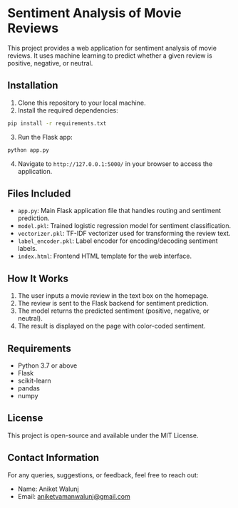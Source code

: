 
# Sentiment Analysis of Movie Reviews

This project provides a web application for sentiment analysis of movie reviews. It uses machine learning to predict whether a given review is positive, negative, or neutral.

## Installation

1. Clone this repository to your local machine.
2. Install the required dependencies:

```bash
pip install -r requirements.txt
```

3. Run the Flask app:

```bash
python app.py
```

4. Navigate to `http://127.0.0.1:5000/` in your browser to access the application.

## Files Included

- `app.py`: Main Flask application file that handles routing and sentiment prediction.
- `model.pkl`: Trained logistic regression model for sentiment classification.
- `vectorizer.pkl`: TF-IDF vectorizer used for transforming the review text.
- `label_encoder.pkl`: Label encoder for encoding/decoding sentiment labels.
- `index.html`: Frontend HTML template for the web interface.

## How It Works

1. The user inputs a movie review in the text box on the homepage.
2. The review is sent to the Flask backend for sentiment prediction.
3. The model returns the predicted sentiment (positive, negative, or neutral).
4. The result is displayed on the page with color-coded sentiment.

## Requirements

- Python 3.7 or above
- Flask
- scikit-learn
- pandas
- numpy

## License

This project is open-source and available under the MIT License.

## Contact Information
For any queries, suggestions, or feedback, feel free to reach out:

- Name: Aniket Walunj
- Email: aniketvamanwalunj@gmail.com

